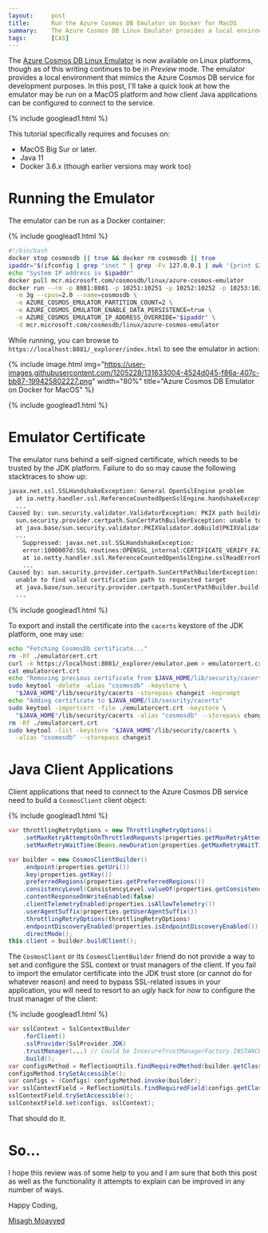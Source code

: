 ```yaml
---
layout:     post
title:      Run the Azure Cosmos DB Emulator on Docker for MacOS
summary:    The Azure Cosmos DB Linux Emulator provides a local environment that emulates the Azure Cosmos DB service for development purposes. This post shows how the emulator may be run on a MacOS platform and how client Java applications can be configured to connect to the service.
tags:       [CAS]
---
```


The [Azure Cosmos DB Linux Emulator](https://docs.microsoft.com/en-us/azure/cosmos-db/linux-emulator) is now available on Linux platforms, though as of this writing continues to be in *Preview* mode. The emulator provides a local environment that mimics the Azure Cosmos DB service for development purposes. In this post, I'll take a quick look at how the emulator may be run on a MacOS platform and how client Java applications can be configured to connect to the service.

{% include googlead1.html  %}

This tutorial specifically requires and focuses on:

- MacOS Big Sur or later.
- Java 11
- Docker 3.6.x (though earlier versions may work too)

# Running the Emulator

The emulator can be run as a Docker container:

{% include googlead1.html  %}

```bash
#!/bin/bash
docker stop cosmosdb || true && docker rm cosmosdb || true
ipaddr="$(ifconfig | grep "inet " | grep -Fv 127.0.0.1 | awk '{print $2}' | head -n 1)"
echo "System IP address is $ipaddr"
docker pull mcr.microsoft.com/cosmosdb/linux/azure-cosmos-emulator
docker run --rm -p 8081:8081 -p 10251:10251 -p 10252:10252 -p 10253:10253 -p 10254:10254 \
  -m 3g --cpus=2.0 --name=cosmosdb \
  -e AZURE_COSMOS_EMULATOR_PARTITION_COUNT=2 \
  -e AZURE_COSMOS_EMULATOR_ENABLE_DATA_PERSISTENCE=true \
  -e AZURE_COSMOS_EMULATOR_IP_ADDRESS_OVERRIDE="$ipaddr" \
  -d mcr.microsoft.com/cosmosdb/linux/azure-cosmos-emulator
```

While running, you can browse to `https://localhost:8081/_explorer/index.html` to see the emulator in action:

{% include image.html img="https://user-images.githubusercontent.com/1205228/131633004-4524d045-f86a-407c-bb87-199425802227.png" 
width="80%" title="Azure Cosmos DB Emulator on Docker for MacOS" %}

{% include googlead1.html  %}

# Emulator Certificate

The emulator runs behind a self-signed certificate, which needs to be trusted by the JDK platform. Failure to do so may cause the following stacktraces to show up:

```bash
javax.net.ssl.SSLHandshakeException: General OpenSslEngine problem
  at io.netty.handler.ssl.ReferenceCountedOpenSslEngine.handshakeException(ReferenceCountedOpenSslEngine.java:1772) 
  ...
Caused by: sun.security.validator.ValidatorException: PKIX path building failed: 
  sun.security.provider.certpath.SunCertPathBuilderException: unable to find valid certification path to requested target
  at java.base/sun.security.validator.PKIXValidator.doBuild(PKIXValidator.java:438)
  ...
	Suppressed: javax.net.ssl.SSLHandshakeException: 
    error:1000007d:SSL routines:OPENSSL_internal:CERTIFICATE_VERIFY_FAILED
    at io.netty.handler.ssl.ReferenceCountedOpenSslEngine.sslReadErrorResult(ReferenceCountedOpenSslEngine.java:1288)
    ...
Caused by: sun.security.provider.certpath.SunCertPathBuilderException: 
  unable to find valid certification path to requested target
  at java.base/sun.security.provider.certpath.SunCertPathBuilder.build(SunCertPathBuilder.java:141)
  ...
```

{% include googlead1.html  %}

To export and install the certificate into the `cacerts` keystore of the JDK platform, one may use: 

```bash
echo "Fetching CosmosDb certificate..."
rm -Rf ./emulatorcert.crt
curl -k https://localhost:8081/_explorer/emulator.pem > emulatorcert.crt
cat emulatorcert.crt
echo "Removing precious certificate from $JAVA_HOME/lib/security/cacerts"
sudo keytool -delete -alias "cosmosdb" -keystore \
  "$JAVA_HOME"/lib/security/cacerts -storepass changeit -noprompt
echo "Adding certificate to $JAVA_HOME/lib/security/cacerts"
sudo keytool -importcert -file ./emulatorcert.crt -keystore \
  "$JAVA_HOME"/lib/security/cacerts -alias "cosmosdb" --storepass changeit -noprompt
rm -Rf ./emulatorcert.crt
sudo keytool -list -keystore "$JAVA_HOME"/lib/security/cacerts \
  -alias "cosmosdb" --storepass changeit
```

# Java Client Applications

Client applications that need to connect to the Azure Cosmos DB service need to build a `CosmosClient` client object:

{% include googlead1.html  %}

```java
var throttlingRetryOptions = new ThrottlingRetryOptions()
    .setMaxRetryAttemptsOnThrottledRequests(properties.getMaxRetryAttemptsOnThrottledRequests())
    .setMaxRetryWaitTime(Beans.newDuration(properties.getMaxRetryWaitTime()));

var builder = new CosmosClientBuilder()
    .endpoint(properties.getUri())
    .key(properties.getKey())
    .preferredRegions(properties.getPreferredRegions())
    .consistencyLevel(ConsistencyLevel.valueOf(properties.getConsistencyLevel()))
    .contentResponseOnWriteEnabled(false)
    .clientTelemetryEnabled(properties.isAllowTelemetry())
    .userAgentSuffix(properties.getUserAgentSuffix())
    .throttlingRetryOptions(throttlingRetryOptions)
    .endpointDiscoveryEnabled(properties.isEndpointDiscoveryEnabled())
    .directMode();
this.client = builder.buildClient();
```

The `CosmosClient` or its `CosmosClientBuilder` friend do not provide a way to set and configure the SSL context or trust managers of the client. If you fail  to import the emulator certificate into the JDK trust store (or cannot do for whatever reason) and need to bypass SSL-related issues in your application, you will need to resort to an *ugly* hack for now to configure the trust manager of the client:

{% include googlead1.html  %}

```java
var sslContext = SslContextBuilder
    .forClient()
    .sslProvider(SslProvider.JDK)
    .trustManager(...) // Could be InsecureTrustManagerFactory.INSTANCE
    .build();
var configsMethod = ReflectionUtils.findRequiredMethod(builder.getClass(), "configs");
configsMethod.trySetAccessible();
var configs = (Configs) configsMethod.invoke(builder);
var sslContextField = ReflectionUtils.findRequiredField(configs.getClass(), "sslContext");
sslContextField.trySetAccessible();
sslContextField.set(configs, sslContext);
```

That should do it.

# So...

I hope this review was of some help to you and I am sure that both this post as well as the functionality it attempts to explain can be improved in any number of ways. 

Happy Coding,

[Misagh Moayyed](https://fawnoos.com)